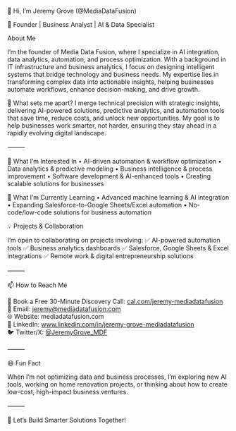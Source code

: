 👋 Hi, I’m Jeremy Grove (@MediaDataFusion)

🚀 Founder | Business Analyst | AI & Data Specialist

About Me

I’m the founder of Media Data Fusion, where I specialize in AI integration, data analytics, automation, and process optimization. With a background in IT infrastructure and business analytics, I focus on designing intelligent systems that bridge technology and business needs. My expertise lies in transforming complex data into actionable insights, helping businesses automate workflows, enhance decision-making, and drive growth.

🔹 What sets me apart?
I merge technical precision with strategic insights, delivering AI-powered solutions, predictive analytics, and automation tools that save time, reduce costs, and unlock new opportunities. My goal is to help businesses work smarter, not harder, ensuring they stay ahead in a rapidly evolving digital landscape.

⸻

👀 What I’m Interested In
	•	AI-driven automation & workflow optimization
	•	Data analytics & predictive modeling
	•	Business intelligence & process improvement
	•	Software development & AI-enhanced tools
	•	Creating scalable solutions for businesses

🌱 What I’m Currently Learning
	•	Advanced machine learning & AI integration
	•	Expanding Salesforce-to-Google Sheets/Excel automation
	•	No-code/low-code solutions for business automation

💡 Projects & Collaboration

I’m open to collaborating on projects involving:
✅ AI-powered automation tools
✅ Business analytics dashboards
✅ Salesforce, Google Sheets & Excel integrations
✅ Remote work & digital entrepreneurship solutions

⸻

📫 How to Reach Me

📅 Book a Free 30-Minute Discovery Call: [cal.com/jeremy-mediadatafusion](https://cal.com/jeremy-mediadatafusion)  
📧 Email: jeremy@mediadatafusion.com  
🌐 Website: mediadatafusion.com  
🔗 LinkedIn: www.linkedin.com/in/jeremy-grove-mediadatafusion  
🐦 Twitter/X: [@JeremyGrove_MDF](https://x.com/JeremyGrove_MDF)

⸻

😄 Fun Fact

When I’m not optimizing data and business processes, I’m exploring new AI tools, working on home renovation projects, or thinking about how to create low-cost, high-impact business ventures.

⸻

🚀 Let’s Build Smarter Solutions Together!




<!---
MediaDataFusion/MediaDataFusion is a ✨ special ✨ repository because its `README.md` (this file) appears on your GitHub profile.
You can click the Preview link to take a look at your changes.
--->
